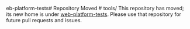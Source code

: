 eb-platform-tests# Repository Moved #
tools/
This repository has moved; its new home is
under
[web-platform-tests](https://github.com/w3c/web-platform-tests/tree/master/tools/webdriver). Please
use that repository for future pull requests and issues.

